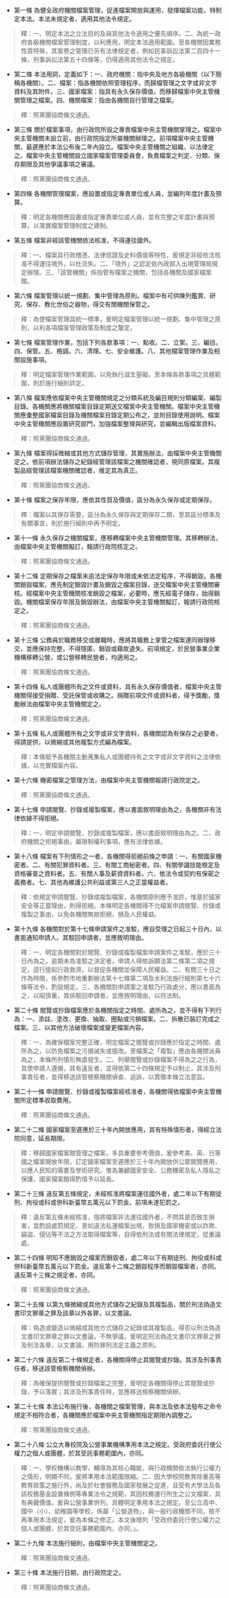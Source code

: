 * 第一條 為健全政府機關檔案管理，促進檔案開放與運用，發揮檔案功能，特制定本法。本法未規定者，適用其他法令規定。

> 釋：一、明定本法之立法目的及與其他法令適用之優先順序。二、為統一政府各級機關檔案管理制度，以利應用，明定本法適用範圍。至各機關因業務性質特殊，其案卷之管理已另有法律規定者，例如民事訴訟法第二百四十一條，刑事訴訟法第五十四條等，仍得適用其他法令之規定。

* 第二條 本法用詞，定義如下：一、政府機關：指中央及地方各級機關（以下簡稱各機關）。二、檔案：指各機關依照管理程序，而歸檔管理之文字或非文字資料及其附件。三、國家檔案：指具有永久保存價值，而移歸檔案中央主管機關管理之檔案。四、機關檔案：指由各機關自行管理之檔案。

> 釋：照黨團協商條文通過。

* 第三條 關於檔案事項，由行政院所設之專責檔案中央主管機關掌理之。檔案中央主管機關未設立前，由行政院指定所屬機關辦理之。前項檔案中央主管機關，最遲應於本法公布後二年內設立。檔案中央主管機關之組織，以法律定之。檔案中央主管機關設立國家檔案管理委員會，負責檔案之判定、分類、保存期限及其他爭議事項之審議。

> 釋：照黨團協商條文通過。

* 第四條 各機關管理檔案，應設置或指定專責單位或人員，並編列年度計畫及預算。

> 釋：明定各機關應設置或指定專責單位或人員，並有完整之年度計畫與預算，以落實檔案管理制度之建制。

* 第五條 檔案非經該管機關依法核准，不得運往國外。

> 釋：一、檔案具行政稽憑、法律信證及史料價值等特性，爰規定非經依法核准不得運往境外，以杜流失。二、「境外」之認定依內政部入出境管理局規定辦理。三、「該管機關」係指管有檔案之機關，包括各機關及國家檔案館。

* 第六條 檔案管理以統一規劃、集中管理為原則。檔案中有可供陳列鑑賞、研究、保存、教化世俗之器物，得交有關機關保管之。

> 釋：為使檔案管理具統一標準，爰明定檔案管理以統一規劃、集中管理之原則，以利各項檔案管理政策及制度之釐定。

* 第七條 檔案管理作業，包括下列各款事項：一、點收。二、立案。三、編目。四、保管。五、檢調。六、清理。七、安全維護。八、其他檔案管理作業及相關設施事項。

> 釋：明定檔案管理作業範圍，以免執行滋生窒礙。至本條各款事項之具體範圍，則於施行細則詳定。

* 第八條 檔案應依檔案中央主管機關規定之分類系統及編目規則分類編案、編製目錄。各機關應將機關檔案目錄定期送交檔案中央主管機關。檔案中央主管機關應彙整國家檔案目錄及機關檔案目錄定期公布之，並附目錄使用說明。檔案中央主管機關應設置研究部門，加強檔案整理與研究，並編輯出版檔案資料。

> 釋：照黨團協商條文通過。

* 第九條 檔案得採微縮或其他方式儲存管理，其實施辦法，由檔案中央主管機關定之。依前項辦法儲存之紀錄經管理該檔案之機關確認者，視同原檔案。其複製品經管理該檔案機關確認者，推定其為真正。

> 釋：照黨團協商條文通過。

* 第十條 檔案之保存年限，應依其性質及價值，區分為永久保存或定期保存。

> 釋：檔案以其保存需要，區分為永久保存與定期保存二類，至其區分標準及有關事宜，則於施行細則中再予明定。

* 第十一條 永久保存之機關檔案，應移轉檔案中央主管機關管理。其移轉辦法，由檔案中央主管機關擬訂，報請行政院核定之。

> 釋：照黨團協商條文通過。

* 第十二條 定期保存之檔案未逾法定保存年限或未依法定程序，不得銷毀。各機關銷毀檔案，應先制定銷毀計畫及銷毀之檔案目錄，送交檔案中央主管機關審核。經檔案中央主管機關核准銷毀之檔案，必要時，應先經電子儲存，始得銷毀。機關檔案保存年限及銷毀辦法，由檔案中央主管機關擬訂，報請行政院核定之。

> 釋：照黨團協商條文通過。

* 第十三條 公務員於職務移交或離職時，應將其職務上掌管之檔案連同辦理移交，並應保持完整，不得隱匿、銷毀或藉故遺失。前項規定，於民營事業企業機構移轉公營，或公營移轉民營者，均適用之。

> 釋：照黨團協商條文通過。

* 第十四條 私人或團體所有之文件或資料，具有永久保存價值者，檔案中央主管機關得接受捐贈、受託保管或收購之。捐贈前項文件或資料者，得予獎勵，獎勵辦法由檔案中央主管機關定之。

> 釋：照黨團協商條文通過。

* 第十五條 私人或團體所有之文字或非文字資料，各機關認為有保存之必要者，得請提供，以微縮或其他複製方式編為檔案。

> 釋：本條賦予各機關主動蒐集私人或團體持有之文字或非文字資料之法律依據，以充實檔案內容。

* 第十六條 機密檔案之管理方法，由檔案中央主管機關報請行政院定之。

> 釋：照黨團協商條文通過。

* 第十七條 申請閱覽、抄錄或複製檔案，應以書面敘明理由為之，各機關非有法律依據不得拒絕。

> 釋：一、明定申請閱覽、抄錄或複製檔案，應以書面敘明理由為之。二、政府機關之拒絕事由，屬限制權利事項，應有法律依據。

* 第十八條 檔案有下列情形之一者，各機關得拒絕前條之申請：一、有關國家機密者。二、有關犯罪資料者。三、有關工商秘密者。四、有關學識技能檢定及資格審查之資料者。五、有關人事及薪資資料者。六、依法令或契約有保密之義務者。七、其他為維護公共利益或第三人之正當權益者。

> 釋：依規定申請閱覽、抄錄或複製檔案，各機關原則應予准許，惟基於國家安全等正當理由，則得拒絕。本條明定各機關得不允檔案申請閱覽、抄錄或複製之事由，以免各機關無故拒絕，損及人民權益。

* 第十九條 各機關對於第十七條申請案件之准駁，應自受理之日起三十日內，以書面通知申請人。其駁回申請者，並應敘明理由。

> 釋：一、明定各機關對於閱覽、抄錄或複製檔案申請案件之准駁，應於三十日內為之，逾期未為准駁之決定者，申請人得依訴願法第二條第二項之規定，逕行提起行政救濟，以督促各機關並保障人民權益。二、有關三十日之作為時限，係參酌市地重劃辦法第十七條第二項及水利法施行細則第七十六條等法令，酌設規定。三、各機關對申請案之准駁乃行政處分，應以書面為之，以昭慎重，其係駁回申請者，並應敘明理由，以符法制。

* 第二十條 閱覽或抄錄檔案應於各機關指定之時間、處所為之，並不得有下列行為：一、添註、塗改、更換、抽取、圈點或污損檔案。二、拆散已裝訂完成之檔案。三、以其他方法破壞檔案或變更檔案內容。

> 釋：一、為確保檔案完整正確，明定檔案之閱覽或抄錄應於指定之時間、處所為之，以防免檔案之污損滅失或擅改。至檔案之「複製」應由各機關派員為之，本條所列情形無虞發生。二、列舉閱覽或抄錄檔案不得為之之行為，其使申請人遵循，其有違反者，並得依第二十四條規定予以制止，其涉及刑事責任者，並得移送該管檢察機關偵查、追訴，以貫徹本條立法意旨。

* 第二十一條 申請閱覽、抄錄或複製檔案經核准者，各機關得依檔案中央主管機關所定標準收取費用。

> 釋：照黨團協商條文通過。

* 第二十二條 國家檔案至遲應於三十年內開放應用，其有特殊情形者，得經立法院同意，延長期限。

> 釋：移歸國家檔案館管理之檔案，多具重要參考價值，爰參考美、英、日等國之檔案開放年限，訂定國家檔案至遲應於三十年內開放供公眾閱覽應用，以應人民知的需要及學術研究。惟為兼顧國家安全、公務機密及私人隱私之保護，國家檔案館得酌情予以延長。

* 第二十三條 違反第五條規定，未經核准將檔案運往國外者，處二年以下有期徒刑、拘役或科或併科新臺幣五萬元以下罰金。前項未遂犯罰之。

> 釋：違反第五條未經核准，擅將檔案非法運往國外者，不問其是否致生損害，宜酌設處罰規定。至如違法私運檔案出境，致損及國家機密或以詐欺、竊盜、侵佔等不法之方法取得檔案等，自得依刑法或有關法律規定，從重論處。

* 第二十四條 明知不應銷毀之檔案而銷毀者，處二年以下有期徒刑、拘役或科或併科新臺幣五萬元以下罰金。違反第十二條之銷毀程序而銷毀檔案者，亦同。違反第十三條之規定者，亦同。

> 釋：照黨團協商條文通過。

* 第二十五條 以第九條微縮或其他方式儲存之紀錄及其複製品，關於刑法偽造文書印文罪章之罪及該章以外各罪，以文書論。

> 釋：偽造或變造以微縮或其他方式儲存之紀錄或其複製品，得否以刑法偽造文書印文罪章之罪以文書論，不無爭議，爰明定刑法偽造文書印文罪章之罪及刑法各章，以文書論，用符罪刑法定主義之原則。

* 第二十六條 違反第二十條規定者，各機關得停止其閱覽或抄錄。其涉及刑事責任者，移送該管檢察機關偵辦。

> 釋：為確保提供閱覽或抄錄檔案之完整，爰明定各機關得停止其閱覽或抄錄，予以落實；其涉及刑事責任時，並應移送檢察機關偵辦。

* 第二十七條 本法公布施行後，各機關之檔案管理，與本法及依本法發布之命令規定不相符合者，各機關應於檔案中央主管機關指定期限內調整之。

> 釋：照黨團協商條文通過。

* 第二十八條 公立大專校院及公營事業機構準用本法之規定。受政府委託行使公權力之個人或團體，於其受託事務範圍內，亦同。

> 釋：一、學校機構以教學、輔導為其核心職能，與行政機關依法執行公權力之情形，明顯不同，爰將準用本法範圍限縮。二、因大學校院教育除重高等教育政策之施行外，尚及於社會服務及國家發展之促進，且受有大學法及各該校務基金設置條例等專業法令之規範，其因校務運行所生之公文檔案，具有典藏價值，爰與公營事業併列，具體明定準用本法之規定。至公立高中、國中（小）、幼稚園等學校，係屬「公營造物」，與一般行政機關不同，故不再準用本法規定，爰為本條之修正。本文後增列「受政府委託行使公權力之個人或團體，於其受託事務範圍內，亦同。」。

* 第二十九條 本法施行細則，由檔案中央主管機關定之。

> 釋：照黨團協商條文通過。

* 第三十條 本法施行日期，由行政院定之。

> 釋：照黨團協商條文通過。

